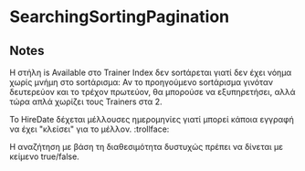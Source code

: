 # SearchingSortingPagination

## Notes

Η στήλη is Available στο Trainer Index δεν sortάρεται γιατί δεν έχει νόημα χωρίς μνήμη στο sortάρισμα: Αν το προηγούμενο sortάρισμα γινόταν δευτερεύον και το τρέχον πρωτεύον, θα μπορούσε να εξυπηρετήσει, αλλά τώρα απλά χωρίζει τους Trainers στα 2.

Το HireDate δέχεται μέλλουσες ημερομηνίες γιατί μπορεί κάποια εγγραφή να έχει "κλείσει" για το μέλλον. :trollface:

Η αναζήτηση με βάση τη διαθεσιμότητα δυστυχώς πρέπει να δίνεται με κείμενο true/false.
